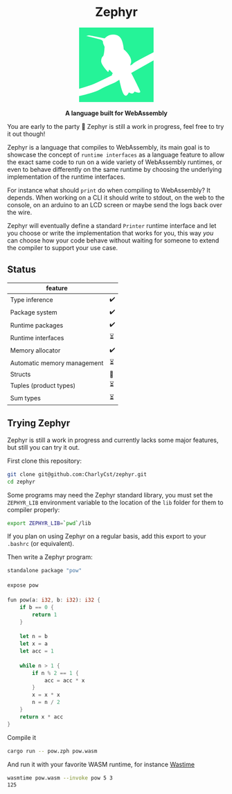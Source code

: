 <div align="center">

<h1>Zephyr</h1>

<div align="center">
  <img src="./assets/zephyr.png"/>
</div>

<strong>A language built for WebAssembly</strong>

</div>

You are early to the party 🎉 Zephyr is still a work in progress, feel free to try it out though!

Zephyr is a language that compiles to WebAssembly, its main goal is to showcase the concept of `runtime interfaces` as a language feature to allow the exact same code to run on a wide variety of WebAssembly runtimes, or even to behave differently on the same runtime by choosing the underlying implementation of the runtime interfaces.

For instance what should `print` do when compiling to WebAssembly? It depends.
When working on a CLI it should write to stdout, on the web to the console, on an arduino to an LCD screen or maybe send the logs back over the wire.

Zephyr will eventually define a standard `Printer` runtime interface and let you choose or write the implementation that works for you, this way _you_ can choose how your code behave without waiting for someone to extend the compiler to support your use case.

## Status

| feature                     |     |
| --------------------------- | --- |
| Type inference              |  ✔️  |
| Package system              |  ✔️  |
| Runtime packages            |  ✔️  |
| Runtime interfaces          |  ⏳ |
| Memory allocator            |  ✔️  |
| Automatic memory management |  ⏳ |
| Structs                     |  🚧 |
| Tuples (product types)      |  ⏳ |
| Sum types                   |  ⏳ |


## Trying Zephyr

Zephyr is still a work in progress and currently lacks some major features, but still you can try it out.

First clone this repository:

```bash
git clone git@github.com:CharlyCst/zephyr.git
cd zephyr 
```

Some programs may need the Zephyr standard library, you must set the `ZEPHYR_LIB` environment variable to the location of the `lib` folder for them to compiler properly:

```bash
export ZEPHYR_LIB=`pwd`/lib
```

If you plan on using Zephyr on a regular basis, add this export to your `.bashrc` (or equivalent).

Then write a Zephyr program:

```rust
standalone package "pow"

expose pow 

fun pow(a: i32, b: i32): i32 {
    if b == 0 {
        return 1
    }

    let n = b
    let x = a
    let acc = 1

    while n > 1 {
        if n % 2 == 1 {
            acc = acc * x
        }
        x = x * x
        n = n / 2
    }
    return x * acc
}
```

Compile it

```bash
cargo run -- pow.zph pow.wasm
```

And run it with your favorite WASM runtime, for instance [Wastime](https://github.com/bytecodealliance/wasmtime)

```bash
wasmtime pow.wasm --invoke pow 5 3
125
```

